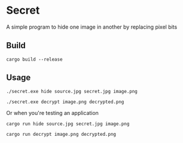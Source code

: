 # Secret
A simple program to hide one image in another by replacing pixel bits

## Build
```
cargo build --release
```

## Usage
```
./secret.exe hide source.jpg secret.jpg image.png
```
```
./secret.exe decrypt image.png decrypted.png
```
Or when you're testing an application
```
cargo run hide source.jpg secret.jpg image.png
```
```
cargo run decrypt image.png decrypted.png
```